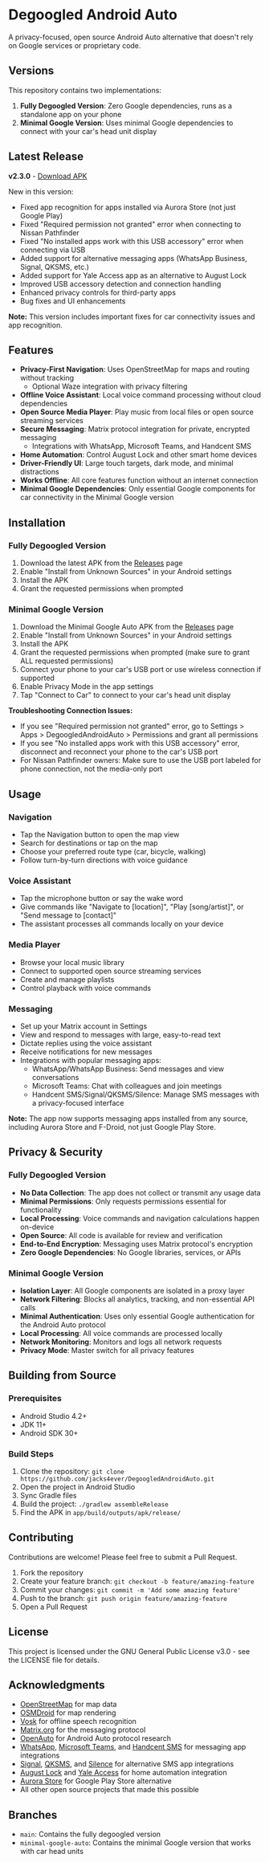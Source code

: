 # Degoogled Android Auto

A privacy-focused, open source Android Auto alternative that doesn't rely on Google services or proprietary code.

## Versions

This repository contains two implementations:

1. **Fully Degoogled Version**: Zero Google dependencies, runs as a standalone app on your phone
2. **Minimal Google Version**: Uses minimal Google dependencies to connect with your car's head unit display

## Latest Release

**v2.3.0** - [Download APK](https://github.com/jacks4ever/DegoogledAndroidAuto/releases/download/v2.3.0/MinimalGoogleAuto-v2.3.0.apk)

New in this version:
- Fixed app recognition for apps installed via Aurora Store (not just Google Play)
- Fixed "Required permission not granted" error when connecting to Nissan Pathfinder
- Fixed "No installed apps work with this USB accessory" error when connecting via USB
- Added support for alternative messaging apps (WhatsApp Business, Signal, QKSMS, etc.)
- Added support for Yale Access app as an alternative to August Lock
- Improved USB accessory detection and connection handling
- Enhanced privacy controls for third-party apps
- Bug fixes and UI enhancements

**Note:** This version includes important fixes for car connectivity issues and app recognition.

## Features

- **Privacy-First Navigation**: Uses OpenStreetMap for maps and routing without tracking
  - Optional Waze integration with privacy filtering
- **Offline Voice Assistant**: Local voice command processing without cloud dependencies
- **Open Source Media Player**: Play music from local files or open source streaming services
- **Secure Messaging**: Matrix protocol integration for private, encrypted messaging
  - Integrations with WhatsApp, Microsoft Teams, and Handcent SMS
- **Home Automation**: Control August Lock and other smart home devices
- **Driver-Friendly UI**: Large touch targets, dark mode, and minimal distractions
- **Works Offline**: All core features function without an internet connection
- **Minimal Google Dependencies**: Only essential Google components for car connectivity in the Minimal Google version

## Installation

### Fully Degoogled Version

1. Download the latest APK from the [Releases](https://github.com/jacks4ever/DegoogledAndroidAuto/releases) page
2. Enable "Install from Unknown Sources" in your Android settings
3. Install the APK
4. Grant the requested permissions when prompted

### Minimal Google Version

1. Download the Minimal Google Auto APK from the [Releases](https://github.com/jacks4ever/DegoogledAndroidAuto/releases) page
2. Enable "Install from Unknown Sources" in your Android settings
3. Install the APK
4. Grant the requested permissions when prompted (make sure to grant ALL requested permissions)
5. Connect your phone to your car's USB port or use wireless connection if supported
6. Enable Privacy Mode in the app settings
7. Tap "Connect to Car" to connect to your car's head unit display

**Troubleshooting Connection Issues:**
- If you see "Required permission not granted" error, go to Settings > Apps > DegoogledAndroidAuto > Permissions and grant all permissions
- If you see "No installed apps work with this USB accessory" error, disconnect and reconnect your phone to the car's USB port
- For Nissan Pathfinder owners: Make sure to use the USB port labeled for phone connection, not the media-only port

## Usage

### Navigation
- Tap the Navigation button to open the map view
- Search for destinations or tap on the map
- Choose your preferred route type (car, bicycle, walking)
- Follow turn-by-turn directions with voice guidance

### Voice Assistant
- Tap the microphone button or say the wake word
- Give commands like "Navigate to [location]", "Play [song/artist]", or "Send message to [contact]"
- The assistant processes all commands locally on your device

### Media Player
- Browse your local music library
- Connect to supported open source streaming services
- Create and manage playlists
- Control playback with voice commands

### Messaging
- Set up your Matrix account in Settings
- View and respond to messages with large, easy-to-read text
- Dictate replies using the voice assistant
- Receive notifications for new messages
- Integrations with popular messaging apps:
  - WhatsApp/WhatsApp Business: Send messages and view conversations
  - Microsoft Teams: Chat with colleagues and join meetings
  - Handcent SMS/Signal/QKSMS/Silence: Manage SMS messages with a privacy-focused interface
  
**Note:** The app now supports messaging apps installed from any source, including Aurora Store and F-Droid, not just Google Play Store.

## Privacy & Security

### Fully Degoogled Version

- **No Data Collection**: The app does not collect or transmit any usage data
- **Minimal Permissions**: Only requests permissions essential for functionality
- **Local Processing**: Voice commands and navigation calculations happen on-device
- **Open Source**: All code is available for review and verification
- **End-to-End Encryption**: Messaging uses Matrix protocol's encryption
- **Zero Google Dependencies**: No Google libraries, services, or APIs

### Minimal Google Version

- **Isolation Layer**: All Google components are isolated in a proxy layer
- **Network Filtering**: Blocks all analytics, tracking, and non-essential API calls
- **Minimal Authentication**: Uses only essential Google authentication for the Android Auto protocol
- **Local Processing**: All voice commands are processed locally
- **Network Monitoring**: Monitors and logs all network requests
- **Privacy Mode**: Master switch for all privacy features

## Building from Source

### Prerequisites
- Android Studio 4.2+
- JDK 11+
- Android SDK 30+

### Build Steps
1. Clone the repository: `git clone https://github.com/jacks4ever/DegoogledAndroidAuto.git`
2. Open the project in Android Studio
3. Sync Gradle files
4. Build the project: `./gradlew assembleRelease`
5. Find the APK in `app/build/outputs/apk/release/`

## Contributing

Contributions are welcome! Please feel free to submit a Pull Request.

1. Fork the repository
2. Create your feature branch: `git checkout -b feature/amazing-feature`
3. Commit your changes: `git commit -m 'Add some amazing feature'`
4. Push to the branch: `git push origin feature/amazing-feature`
5. Open a Pull Request

## License

This project is licensed under the GNU General Public License v3.0 - see the LICENSE file for details.

## Acknowledgments

- [OpenStreetMap](https://www.openstreetmap.org/) for map data
- [OSMDroid](https://github.com/osmdroid/osmdroid) for map rendering
- [Vosk](https://alphacephei.com/vosk/) for offline speech recognition
- [Matrix.org](https://matrix.org/) for the messaging protocol
- [OpenAuto](https://github.com/f1xpl/openauto) for Android Auto protocol research
- [WhatsApp](https://www.whatsapp.com/), [Microsoft Teams](https://www.microsoft.com/en-us/microsoft-teams/), and [Handcent SMS](https://www.handcent.com/) for messaging app integrations
- [Signal](https://signal.org/), [QKSMS](https://github.com/moezbhatti/qksms), and [Silence](https://silence.im/) for alternative SMS app integrations
- [August Lock](https://august.com/) and [Yale Access](https://www.yalehome.com/yale-access) for home automation integration
- [Aurora Store](https://auroraoss.com/) for Google Play Store alternative
- All other open source projects that made this possible

## Branches

- `main`: Contains the fully degoogled version
- `minimal-google-auto`: Contains the minimal Google version that works with car head units